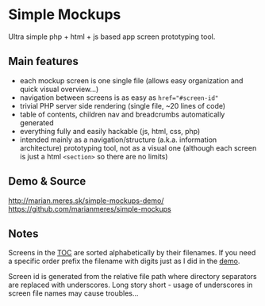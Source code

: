 # Simple Mockups

Ultra simple php + html + js based app screen prototyping tool.

## Main features

* each mockup screen is one single file (allows easy organization and quick visual overview...)
* navigation between screens is as easy as `href="#screen-id"`
* trivial PHP server side rendering (single file, ~20 lines of code)
* table of contents, children nav and breadcrumbs automatically generated
* everything fully and easily hackable (js, html, css, php)
* intended mainly as a navigation/structure (a.k.a. information architecture) 
prototyping tool, not as a visual one (although each screen is just 
a html `<section>` so there are no limits)

## Demo &amp; Source

http://marian.meres.sk/simple-mockups-demo/  
https://github.com/marianmeres/simple-mockups

## Notes

Screens in the [TOC](http://marian.meres.sk/simple-mockups-demo/#_toc) are sorted 
alphabetically by their filenames. If you need a specific order prefix the 
filename with digits just as I did in the [demo](https://github.com/marianmeres/simple-mockups/tree/master/screens/index).

Screen id is generated from the relative file path where directory separators are 
replaced with underscores. Long story short - usage of underscores in screen 
file names may cause troubles...

